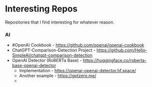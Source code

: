 # Interesting Repos
Repositories that I find interesting for whatever reason.

### AI
* #OpenAI Cookbook - https://github.com/openai/openai-cookbook
* ChatGPT-Comparison-Detection Project - https://github.com/Hello-SimpleAI/chatgpt-comparison-detection
* OpenAI Detector (RoBERTa Base) - https://huggingface.co/roberta-base-openai-detector
  * Implementation - https://openai-openai-detector.hf.space/
  * Another example - https://gptzero.me/
  * 
